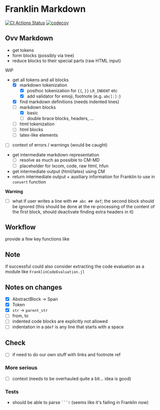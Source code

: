 # Franklin Markdown

[![CI Actions Status](https://github.com/tlienart/FranklinMarkdown.jl/workflows/CI/badge.svg)](https://github.com/tlienart/FranklinMarkdown.jl/actions)
[![codecov](https://codecov.io/gh/tlienart/FranklinParser.jl/branch/main/graph/badge.svg?token=mNry6r2aIn)](https://codecov.io/gh/tlienart/FranklinParser.jl)

## Ovv Markdown

* get tokens
* form blocks (possibly via tree)
* reduce blocks to their special parts (raw HTML input)

WIP

* get all tokens and all blocks
  * [x] markdown tokenization
    * [x] posthoc tokenization for `{{`, `}}` `LR_INDENT` etc
    * [x] add validator for emoji, footnote (e.g. `abc]:]:`)
  * [x] find markdown definitions (needs indented lines)
  * [ ] markdown blocks
    * [x] basic
    * [ ] double brace blocks, headers, ...
  * [ ] html tokenization
  * [ ] html blocks
  * [ ] latex-like elements
* [ ] context of errors / warnings (would be caught)
* get intermediate markdown representation
  * [ ] resolve as much as possible to CM-MD
  * [ ] placeholder for lxcom, code, raw html, hfun
* get intermediate output (html/latex) using CM
* return intermediate output + auxiliary information for Franklin to use in `convert` function

**Warning**

* [ ] what if user writes a line with `## abc ## def`; the second block should be ignored (this should be done at the re-processing of the content of the first block, should deactivate finding extra headers in it)

## Workflow

provide a few key functions like

## Note

if successful could also consider extracting the code evaluation as a module like `FranklinCodeEvaluation.jl`


## Notes on changes

* [x] AbstractBlock -> Span
* [x] Token
* [x] `str` -> `parent_str`
* [ ] from, to
* [ ] indented code blocks are explicitly not allowed
* [ ] indentation in a `@def` is any line that starts with a space

## Check

* [ ] if need to do our own  stuff with links and footnote ref

### More serious

* [ ] context (needs to be overhauled quite a bit... idea is good)

### Tests

* should be able to  parse ```` ```! ```` (seems like it's  failing in Franklin now)
